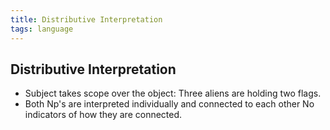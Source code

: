 ```yaml
---
title: Distributive Interpretation
tags: language
---
```


## Distributive Interpretation
- Subject takes scope over the object: Three aliens are holding two flags.
- Both Np's are interpreted individually and connected to each other No indicators of how they are connected.

